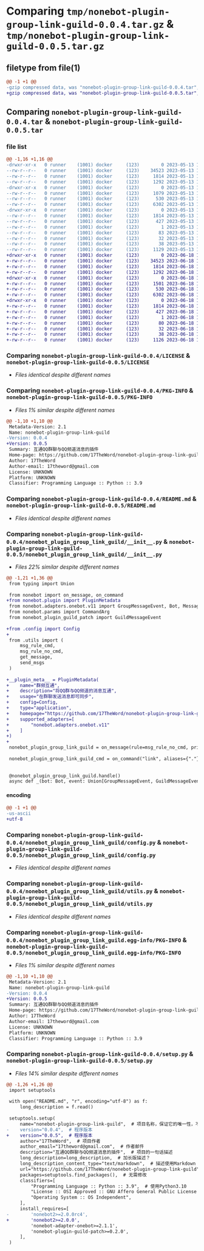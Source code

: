 # Comparing `tmp/nonebot-plugin-group-link-guild-0.0.4.tar.gz` & `tmp/nonebot-plugin-group-link-guild-0.0.5.tar.gz`

## filetype from file(1)

```diff
@@ -1 +1 @@
-gzip compressed data, was "nonebot-plugin-group-link-guild-0.0.4.tar", last modified: Sat May 13 12:33:03 2023, max compression
+gzip compressed data, was "nonebot-plugin-group-link-guild-0.0.5.tar", last modified: Sun Jun 18 16:54:13 2023, max compression
```

## Comparing `nonebot-plugin-group-link-guild-0.0.4.tar` & `nonebot-plugin-group-link-guild-0.0.5.tar`

### file list

```diff
@@ -1,16 +1,16 @@
-drwxr-xr-x   0 runner    (1001) docker     (123)        0 2023-05-13 12:33:03.317038 nonebot-plugin-group-link-guild-0.0.4/
--rw-r--r--   0 runner    (1001) docker     (123)    34523 2023-05-13 12:32:52.000000 nonebot-plugin-group-link-guild-0.0.4/LICENSE
--rw-r--r--   0 runner    (1001) docker     (123)     1814 2023-05-13 12:33:03.317038 nonebot-plugin-group-link-guild-0.0.4/PKG-INFO
--rw-r--r--   0 runner    (1001) docker     (123)     1292 2023-05-13 12:32:52.000000 nonebot-plugin-group-link-guild-0.0.4/README.md
-drwxr-xr-x   0 runner    (1001) docker     (123)        0 2023-05-13 12:33:03.317038 nonebot-plugin-group-link-guild-0.0.4/nonebot_plugin_group_link_guild/
--rw-r--r--   0 runner    (1001) docker     (123)     1079 2023-05-13 12:32:52.000000 nonebot-plugin-group-link-guild-0.0.4/nonebot_plugin_group_link_guild/__init__.py
--rw-r--r--   0 runner    (1001) docker     (123)      530 2023-05-13 12:32:52.000000 nonebot-plugin-group-link-guild-0.0.4/nonebot_plugin_group_link_guild/config.py
--rw-r--r--   0 runner    (1001) docker     (123)     6302 2023-05-13 12:32:52.000000 nonebot-plugin-group-link-guild-0.0.4/nonebot_plugin_group_link_guild/utils.py
-drwxr-xr-x   0 runner    (1001) docker     (123)        0 2023-05-13 12:33:03.317038 nonebot-plugin-group-link-guild-0.0.4/nonebot_plugin_group_link_guild.egg-info/
--rw-r--r--   0 runner    (1001) docker     (123)     1814 2023-05-13 12:33:03.000000 nonebot-plugin-group-link-guild-0.0.4/nonebot_plugin_group_link_guild.egg-info/PKG-INFO
--rw-r--r--   0 runner    (1001) docker     (123)      427 2023-05-13 12:33:03.000000 nonebot-plugin-group-link-guild-0.0.4/nonebot_plugin_group_link_guild.egg-info/SOURCES.txt
--rw-r--r--   0 runner    (1001) docker     (123)        1 2023-05-13 12:33:03.000000 nonebot-plugin-group-link-guild-0.0.4/nonebot_plugin_group_link_guild.egg-info/dependency_links.txt
--rw-r--r--   0 runner    (1001) docker     (123)       83 2023-05-13 12:33:03.000000 nonebot-plugin-group-link-guild-0.0.4/nonebot_plugin_group_link_guild.egg-info/requires.txt
--rw-r--r--   0 runner    (1001) docker     (123)       32 2023-05-13 12:33:03.000000 nonebot-plugin-group-link-guild-0.0.4/nonebot_plugin_group_link_guild.egg-info/top_level.txt
--rw-r--r--   0 runner    (1001) docker     (123)       38 2023-05-13 12:33:03.317038 nonebot-plugin-group-link-guild-0.0.4/setup.cfg
--rw-r--r--   0 runner    (1001) docker     (123)     1129 2023-05-13 12:32:52.000000 nonebot-plugin-group-link-guild-0.0.4/setup.py
+drwxr-xr-x   0 runner    (1001) docker     (123)        0 2023-06-18 16:54:13.061305 nonebot-plugin-group-link-guild-0.0.5/
+-rw-r--r--   0 runner    (1001) docker     (123)    34523 2023-06-18 16:54:02.000000 nonebot-plugin-group-link-guild-0.0.5/LICENSE
+-rw-r--r--   0 runner    (1001) docker     (123)     1814 2023-06-18 16:54:13.061305 nonebot-plugin-group-link-guild-0.0.5/PKG-INFO
+-rw-r--r--   0 runner    (1001) docker     (123)     1292 2023-06-18 16:54:02.000000 nonebot-plugin-group-link-guild-0.0.5/README.md
+drwxr-xr-x   0 runner    (1001) docker     (123)        0 2023-06-18 16:54:13.061305 nonebot-plugin-group-link-guild-0.0.5/nonebot_plugin_group_link_guild/
+-rw-r--r--   0 runner    (1001) docker     (123)     1501 2023-06-18 16:54:02.000000 nonebot-plugin-group-link-guild-0.0.5/nonebot_plugin_group_link_guild/__init__.py
+-rw-r--r--   0 runner    (1001) docker     (123)      530 2023-06-18 16:54:02.000000 nonebot-plugin-group-link-guild-0.0.5/nonebot_plugin_group_link_guild/config.py
+-rw-r--r--   0 runner    (1001) docker     (123)     6302 2023-06-18 16:54:02.000000 nonebot-plugin-group-link-guild-0.0.5/nonebot_plugin_group_link_guild/utils.py
+drwxr-xr-x   0 runner    (1001) docker     (123)        0 2023-06-18 16:54:13.061305 nonebot-plugin-group-link-guild-0.0.5/nonebot_plugin_group_link_guild.egg-info/
+-rw-r--r--   0 runner    (1001) docker     (123)     1814 2023-06-18 16:54:12.000000 nonebot-plugin-group-link-guild-0.0.5/nonebot_plugin_group_link_guild.egg-info/PKG-INFO
+-rw-r--r--   0 runner    (1001) docker     (123)      427 2023-06-18 16:54:13.000000 nonebot-plugin-group-link-guild-0.0.5/nonebot_plugin_group_link_guild.egg-info/SOURCES.txt
+-rw-r--r--   0 runner    (1001) docker     (123)        1 2023-06-18 16:54:12.000000 nonebot-plugin-group-link-guild-0.0.5/nonebot_plugin_group_link_guild.egg-info/dependency_links.txt
+-rw-r--r--   0 runner    (1001) docker     (123)       80 2023-06-18 16:54:12.000000 nonebot-plugin-group-link-guild-0.0.5/nonebot_plugin_group_link_guild.egg-info/requires.txt
+-rw-r--r--   0 runner    (1001) docker     (123)       32 2023-06-18 16:54:12.000000 nonebot-plugin-group-link-guild-0.0.5/nonebot_plugin_group_link_guild.egg-info/top_level.txt
+-rw-r--r--   0 runner    (1001) docker     (123)       38 2023-06-18 16:54:13.061305 nonebot-plugin-group-link-guild-0.0.5/setup.cfg
+-rw-r--r--   0 runner    (1001) docker     (123)     1126 2023-06-18 16:54:02.000000 nonebot-plugin-group-link-guild-0.0.5/setup.py
```

### Comparing `nonebot-plugin-group-link-guild-0.0.4/LICENSE` & `nonebot-plugin-group-link-guild-0.0.5/LICENSE`

 * *Files identical despite different names*

### Comparing `nonebot-plugin-group-link-guild-0.0.4/PKG-INFO` & `nonebot-plugin-group-link-guild-0.0.5/PKG-INFO`

 * *Files 1% similar despite different names*

```diff
@@ -1,10 +1,10 @@
 Metadata-Version: 2.1
 Name: nonebot-plugin-group-link-guild
-Version: 0.0.4
+Version: 0.0.5
 Summary: 互通QQ群聊与QQ频道消息的插件
 Home-page: https://github.com/17TheWord/nonebot-plugin-group-link-guild
 Author: 17TheWord
 Author-email: 17theword@gmail.com
 License: UNKNOWN
 Platform: UNKNOWN
 Classifier: Programming Language :: Python :: 3.9
```

### Comparing `nonebot-plugin-group-link-guild-0.0.4/README.md` & `nonebot-plugin-group-link-guild-0.0.5/README.md`

 * *Files identical despite different names*

### Comparing `nonebot-plugin-group-link-guild-0.0.4/nonebot_plugin_group_link_guild/__init__.py` & `nonebot-plugin-group-link-guild-0.0.5/nonebot_plugin_group_link_guild/__init__.py`

 * *Files 22% similar despite different names*

```diff
@@ -1,21 +1,36 @@
 from typing import Union
 
 from nonebot import on_message, on_command
+from nonebot.plugin import PluginMetadata
 from nonebot.adapters.onebot.v11 import GroupMessageEvent, Bot, Message
 from nonebot.params import CommandArg
 from nonebot_plugin_guild_patch import GuildMessageEvent
 
+from .config import Config
+
 from .utils import (
     msg_rule_cmd,
     msg_rule_no_cmd,
     get_message,
     send_msgs
 )
 
+__plugin_meta__ = PluginMetadata(
+    name="群频互通",
+    description="将QQ群与QQ频道的消息互通",
+    usage="在群聊发送消息即可同步",
+    config=Config,
+    type="application",
+    homepage="https://github.com/17TheWord/nonebot-plugin-group-link-guild",
+    supported_adapters=[
+        "nonebot.adapters.onebot.v11"
+    ]
+)
+
 nonebot_plugin_group_link_guild = on_message(rule=msg_rule_no_cmd, priority=31)
 
 nonebot_plugin_group_link_guild_cmd = on_command("link", aliases={"."}, rule=msg_rule_cmd, priority=30, block=True)
 
 
 @nonebot_plugin_group_link_guild.handle()
 async def _(bot: Bot, event: Union[GroupMessageEvent, GuildMessageEvent]):
```

#### encoding

```diff
@@ -1 +1 @@
-us-ascii
+utf-8
```

### Comparing `nonebot-plugin-group-link-guild-0.0.4/nonebot_plugin_group_link_guild/config.py` & `nonebot-plugin-group-link-guild-0.0.5/nonebot_plugin_group_link_guild/config.py`

 * *Files identical despite different names*

### Comparing `nonebot-plugin-group-link-guild-0.0.4/nonebot_plugin_group_link_guild/utils.py` & `nonebot-plugin-group-link-guild-0.0.5/nonebot_plugin_group_link_guild/utils.py`

 * *Files identical despite different names*

### Comparing `nonebot-plugin-group-link-guild-0.0.4/nonebot_plugin_group_link_guild.egg-info/PKG-INFO` & `nonebot-plugin-group-link-guild-0.0.5/nonebot_plugin_group_link_guild.egg-info/PKG-INFO`

 * *Files 1% similar despite different names*

```diff
@@ -1,10 +1,10 @@
 Metadata-Version: 2.1
 Name: nonebot-plugin-group-link-guild
-Version: 0.0.4
+Version: 0.0.5
 Summary: 互通QQ群聊与QQ频道消息的插件
 Home-page: https://github.com/17TheWord/nonebot-plugin-group-link-guild
 Author: 17TheWord
 Author-email: 17theword@gmail.com
 License: UNKNOWN
 Platform: UNKNOWN
 Classifier: Programming Language :: Python :: 3.9
```

### Comparing `nonebot-plugin-group-link-guild-0.0.4/setup.py` & `nonebot-plugin-group-link-guild-0.0.5/setup.py`

 * *Files 14% similar despite different names*

```diff
@@ -1,26 +1,26 @@
 import setuptools
 
 with open("README.md", "r", encoding="utf-8") as f:
     long_description = f.read()
 
 setuptools.setup(
     name="nonebot-plugin-group-link-guild",  # 项目名称，保证它的唯一性，不要跟已存在的包名冲突即可
-    version="0.0.4",  # 程序版本
+    version="0.0.5",  # 程序版本
     author="17TheWord",  # 项目作者
     author_email="17theword@gmail.com",  # 作者邮件
     description="互通QQ群聊与QQ频道消息的插件",  # 项目的一句话描述
     long_description=long_description,  # 加长版描述？
     long_description_content_type="text/markdown",  # 描述使用Markdown
     url="https://github.com/17TheWord/nonebot-plugin-group-link-guild",  # 项目地址
     packages=setuptools.find_packages(),  # 无需修改
     classifiers=[
         "Programming Language :: Python :: 3.9",  # 使用Python3.10
         "License :: OSI Approved :: GNU Affero General Public License v3",  # 开源协议
         "Operating System :: OS Independent",
     ],
     install_requires=[
-        'nonebot2>=2.0.0rc4',
+        'nonebot2>=2.0.0',
         'nonebot-adapter-onebot>=2.1.1',
         'nonebot-plugin-guild-patch>=0.2.0',
     ],
 )
```

